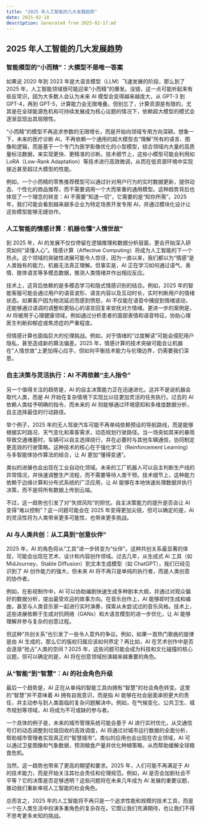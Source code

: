 ```yaml
---
title: "2025 年人工智能的几大发展趋势"
date: 2025-02-18
description: Generated from 2025-02-17.md
---
```


## 2025 年人工智能的几大发展趋势

### 智能模型的“小而精”：大模型不是唯一答案

如果说 2020 年到 2023 年是大语言模型（LLM）飞速发展的阶段，那么到了 2025 年，人工智能领域很可能迎来“小而精”的爆发。没错，这一点可能听起来有些反常识，因为大多数人会认为未来 AI 模型会变得越来越庞大，从 GPT-3 到 GPT-4，再到 GPT-5，计算能力会无限堆叠。但别忘了，计算资源是有限的，尤其是在全球能源危机和可持续发展成为核心议题的情况下，依赖超大模型的模式会逐渐显现出其局限性。

“小而精”的模型不再追求参数的无限增长，而是开始向领域专用方向深耕。想象一下，未来的医疗诊断 AI，不再依赖一个通用的超大模型去“理解”所有的语言、图像和逻辑，而是基于一个专门为医学影像优化的小型模型，结合领域内大量的高质量标注数据，来实现更快、更精准的诊断。技术细节上，这些小模型可能会利用如 LoRA（Low-Rank Adaptation）等技术进行高效微调，从而在低资源环境中实现接近甚至超过大模型的性能。

例如，一个小而精的零售推荐模型可以通过针对用户行为的实时数据更新，提供动态、个性化的商品推荐，而不需要调用一个大而笨重的通用模型。这种趋势背后也体现了一个理念的转变：AI 不需要“知道一切”，它需要的是“知你所需”。2025 年，我们可能会看到越来越多企业为特定场景开发专用 AI，并通过模块化设计让这些模型能够无缝协作。

### 人工智能的情感计算：机器也懂“人情世故”

到 2025 年，AI 的发展不仅仅停留在逻辑推理和数据分析层面，更会开始深入研究如何“读懂人心”。情感计算（Affective Computing）将成为人工智能的下一个热点。这个领域的突破性进展可能令人惊讶，因为一直以来，我们都以为“情感”是人类独有的能力，机器无法真正理解。但事实是，AI 正在学习如何通过语气、表情、肢体语言等多模态数据，推测人类情绪并作出相应反应。

技术上，这背后依赖的是多模态学习和隐式情感识别的结合。例如，2025 年的智能客服可能会通过用户的语音波形、语言内容以及互动时长，实时判断用户的情绪状态。如果客户因为物流延迟而感到愤怒，AI 不仅能在语音中捕捉到情绪波动，还能够通过语调的调整和更贴心的语言回复来安抚对方情绪。更进一步的案例是，AI 将被用于心理健康领域，例如通过分析患者的面部表情和语音特征，协助心理医生判断抑郁症或焦虑症的严重程度。

但情感计算也面临巨大的伦理挑战。例如，对于情绪的“过度解读”可能会侵犯用户隐私，甚至造成新的算法偏差。2025 年，情感计算的技术突破可能会让机器在“人情世故”上更加得心应手，但如何平衡技术能力与伦理边界，仍需要我们深思。

### 自主决策与灵活执行：AI 不再依赖“主人指令”

另一个值得关注的趋势是，AI 的自主决策能力正在迅速进化。这并不是说机器会取代人类，而是 AI 开始在复杂情境下实现比以往更加灵活的任务执行。过去的 AI 依赖人类给予明确的指令，而未来的 AI 则能够通过环境感知和多维度数据分析，自主选择最佳的行动路径。

举个例子，2025 年的无人驾驶汽车可能不再单纯依赖预设的导航路线，而是能够根据实时路况、天气变化和乘客需求，动态规划行驶路径。当一场突如其来的暴雨导致交通堵塞时，车辆可以自主选择绕行，并在必要时与其他车辆通信，协同制定更高效的行驶策略。这种技术的核心在于强化学习（Reinforcement Learning）与多智能体协作算法的结合，让 AI 更加“懂得变通”。

类似的进展也会出现在工业自动化领域。未来的工厂机器人可以自主判断生产线的异常情况，并快速调整生产流程，而不需要等待人类干预。技术细节上，这种能力依赖于边缘计算和分布式系统的广泛应用，让 AI 能够在本地快速处理数据并执行决策，而不是将所有数据上传到云端。

不过，这一趋势也引发了对“失控风险”的担忧。自主决策能力的提升是否会让 AI 变得“难以控制”？这一问题可能会在 2025 年变得更加尖锐，但可以确定的是，AI 的灵活性将为人类带来更多可能性，也带来更多挑战。

### AI 与人类共创：从工具到“创意伙伴”

2025 年，AI 的角色将从“工具”进一步转变为“伙伴”。这种共创关系最显著的体现，可能会出现在艺术、设计和内容创作领域。过去几年，从生成式 AI 工具（如 MidJourney、Stable Diffusion）到文本生成模型（如 ChatGPT），我们已经见识到了 AI 创作能力的强大，但未来 AI 将不再只是单纯的执行者，而是人类创意的协作者。

例如，在影视制作中，AI 可以协助编剧快速生成多种剧本大纲，并通过对观众偏好的数据分析，提出最受欢迎的故事方向。在音乐创作上，AI 能够即时生成和编曲，甚至与人类音乐家一起进行实时演奏，探索从未尝试过的音乐风格。技术上，这些进展依赖于生成对抗网络（GANs）和大语言模型的进一步优化，让 AI 能够理解并参与复杂的创意过程。

但这种“共创关系”也引发了一些令人意外的争议。例如，如果一首热门歌曲的旋律是由 AI 生成的，那么它的版权归属应该如何界定？再比如，AI 在艺术创作中是否会逐渐“抢占”人类的空间？2025 年，这些问题可能会成为科技和文化碰撞的核心议题，但可以确定的是，AI 将在创意领域扮演越来越重要的角色。

### 从“智能”到“智慧”：AI 的社会角色升级

最后一个趋势是，AI 正在从单纯的智能工具向拥有“智慧”的社会角色转变。这里的“智慧”并不意味着 AI 拥有自我意识，而是指 AI 能够在社会层面承担更大的责任，并主动参与到人类面临的复杂问题解决中。例如，在气候变化、公共卫生、城市规划等领域，AI 将成为不可或缺的参与者。

一个具体的例子是，未来的城市管理系统可能会基于 AI 进行实时优化，从交通信号灯的动态调整到垃圾回收的高效调度，AI 将通过对城市运行数据的全面分析，帮助城市管理者实现真正的“智慧城市”。类似的应用也会出现在农业领域，AI 可以通过卫星图像和气象数据，预测粮食产量并优化种植策略，从而帮助缓解全球粮食危机。

当然，这一趋势也带来了更高的期望和要求。2025 年，人们可能不再满足于 AI 的技术能力，而是开始关注其社会责任和伦理规范。例如，AI 是否会加剧社会不平等？它的决策是否足够透明？这些问题将在未来几年成为 AI 发展的重要议题，推动我们重新审视人工智能的社会角色。

总而言之，2025 年的人工智能将不再只是一个追求性能和规模的技术工具，而是一个在人类生活中扮演多重角色的复杂存在。它既让我们充满期待，也让我们不得不思考更多未知的挑战。